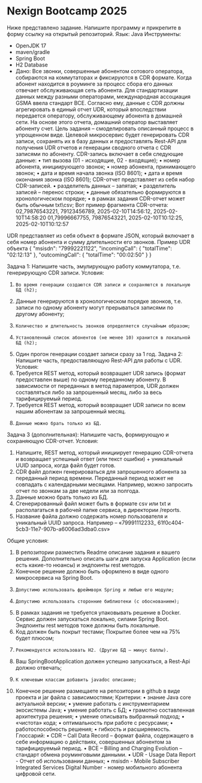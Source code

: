 # Nexign Bootcamp 2025
Ниже представлено задание. Напишите программу и прикрепите в форму ссылку на открытый репозиторий.
Язык: Java
Инструменты:
- OpenJDK 17
- maven/gradle
- Spring Boot
- H2 Database
- Дано:
Все звонки, совершенные абонентом сотового оператора, собираются на коммутаторах и фиксируются в CDR формате. Когда абонент находится в роуминге за процесс сбора его данных отвечает обслуживающая сеть абонента. Для стандартизации данных между разными операторами, международная ассоциация GSMA ввела стандарт BCE. Согласно ему, данные с CDR должны агрегировать в единый отчет UDR, который впоследствии передается оператору, обслуживающему абонента в домашней сети. На основе этого отчета, домашний оператор выставляет абоненту счет.
Цель задания – смоделировать описанный процесс в упрощенном виде.
Целевой микросервис будет генерировать CDR записи, сохранять их в базу данных и предоставлять Rest-API для получения UDR отчетов и генерации сводного отчета с CDR записями по абоненту.
CDR-запись включает в себя следующие данные:
•	  тип вызова (01 - исходящие, 02 - входящие);
•	 номер абонента, инициирующего звонок;
•	 номер абонента, принимающего звонок;
•	дата и время начала звонка (ISO 8601);
•	 дата и время окончания звонка (ISO 8601);
CDR-отчет представляет из себя набор CDR-записей.
•	разделитель данных – запятая;
•	разделитель записей – перенос строки;
•	данные обязательно формируются в хронологическом порядке;
•	в рамках задания CDR-отчет может быть обычным txt\csv;
Вот пример фрагмента CDR-отчета:
02,79876543221, 79123456789, 2025-02-10T14:56:12, 2025-02-10T14:58:20
01,79996667755, 79876543221, 2025-02-10T10:12:25, 2025-02-10T10:12:57
 
UDR представляет из себя объект в формате JSON, который включает в себя номер абонента и сумму длительности его звонков.
Пример UDR объекта
{
    "msisdn": "79992221122",
    "incomingCall": {
        "totalTime": "02:12:13"
    },
    "outcomingCall": {
        "totalTime": "00:02:50"
    }
}
 
Задача 1:
Напишите часть, эмулирующую работу коммутатора, т.е. генерирующую CDR записи.
Условия:
1.     Во время генерации создаются CDR записи и сохраняются в локальную БД (h2);
2.    Данные генерируются в хронологическом порядке звонков, т.е. записи по одному абоненту могут прерываться записями по другому абоненту;
3.     Количество и длительность звонков определяется случайным образом;
4.     Установленный список абонентов (не менее 10) хранится в локальной БД (h2);
5.    Один прогон генерации создает записи сразу за 1 год.
Задача 2:
Напишите часть, предоставляющую Rest-API для работы с UDR.
          	Условия:
1.  Требуется REST метод, который возвращает UDR запись (формат предоставлен выше) по одному переданному абоненту. В зависимости от переданных в метод параметров, UDR должен составляться либо за запрошенный месяц, либо за весь тарифицируемый период.
2.  Требуется REST метод, который возвращает UDR записи по всем нашим абонентам за запрошенный месяц.
3.     Данные можно брать только из БД.
Задача 3 (дополнительная):
Напишите часть, формирующую и сохраняющую CDR-отчет.
          	Условия:
1.   Напишите, REST метод, который инициирует генерацию CDR-отчета и возвращает успешный ответ (или текст ошибки) + уникальный UUID запроса, когда файл будет готов.
2.  CDR файл должен генерироваться для запрошенного абонента за переданный период времени. Переданный период может не совпадать с календарными месяцами. Например, можно запросить отчет по звонкам за две недели или за полгода.
3.    Данные можно брать только из БД.
4. Сгенерированный файл может быть в формате csv или txt и располагаться в рабочей папке сервиса, в директории /reports.
5. Название файла должно содержать номер пользователя и уникальный UUID запроса. Например – «79991112233_ 61f0c404-5cb3-11e7-907b-a6006ad3dba0.csv»
 
Общие условия:
1. В репозитории разместить Readme описание задания и вашего решения. Дополнительно описать шаги для запуска Application (если есть какие-то нюансы) и эндпоинты rest методов.
2. Конечное решение должно быть оформлено в виде одного микросервиса на Spring Boot.
3.     Допустимо использовать фреймворк Spring и любые его модули;
4.     Допустимо использовать сторонние библиотеки (с обоснованием);
5.  В рамках задания не требуется упаковывать решение в Docker. Сервис должен запускаться локально, силами Spring Boot. Эндпоинты rest методов тоже должны быть локальные.
6.    Код должен быть покрыт тестами; Покрытие более чем на 75% будет плюсом;
7.     Рекомендуется использовать H2. (Другие БД – минус баллы).
8.  Ваш SpringBootApplication должен успешно запускаться, а Rest-Api  должно отвечать;
9.     К ключевым классам добавить javadoc описание;
10. Конечное решение размещаете на репозитории в github в виде проекта и jar файла с зависимостями;
Критерии:
•	знание Java core актуальной версии;
•	умение работать с инструментарием экосистемы Java;
•	умение работать с БД;
•	грамотно составленная архитектура решения;
•	умение описывать выбранный подход;
•	«чистота» кода;
•	оптимальность при работе с ресурсами;
•	работоспособность решения;
•	гибкость и расширяемость.
Глоссарий:
•	CDR – Call Data Record – формат файла, содержащего в себе информацию о действиях, совершенных абонентом за тарифицируемый период.
•	BCE – Billing and Charging Evolution – стандарт обмена роуминговыми данными.
•	UDR - Usage Data Report - Отчет об использовании данных;
•	msisdn  - Mobile Subscriber Integrated Services Digital Number - номер мобильного абонента цифровой сети.
